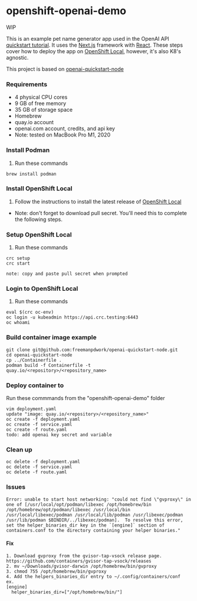 # openshift-openai-demo
WIP

This is an example pet name generator app used in the OpenAI API [quickstart tutorial](https://platform.openai.com/docs/quickstart). It uses the [Next.js](https://nextjs.org/) framework with [React](https://reactjs.org/). These steps cover how to deploy the app on [OpenShift Local](https://developers.redhat.com/products/openshift-local/overview), however, it's also K8's agnostic. 

This project is based on [openai-quickstart-node](https://github.com/freemanpdwork/openai-quickstart-node)

### Requirements
- 4 physical CPU cores
- 9 GB of free memory
- 35 GB of storage space
- Homebrew
- quay.io account
- openai.com account, credits, and api key 
- Note: tested on MacBook Pro M1, 2020

### Install Podman
1. Run these commands
```shell
brew install podman
```

### Install OpenShift Local
1. Follow the instructions to install the latest release of [OpenShift Local](https://access.redhat.com/documentation/en-us/red_hat_openshift_local/2.28/html/getting_started_guide/installing#installing_red_hat_openshift_local)
- Note: don't forget to download pull secret. You'll need this to complete the following steps.

### Setup OpenShift Local
1. Run these commands
```shell
crc setup
crc start

note: copy and paste pull secret when prompted
```

### Login to OpenShift Local
1. Run these commands
```shell
eval $(crc oc-env)
oc login -u kubeadmin https://api.crc.testing:6443
oc whoami
```
### Build container image example
```shell
git clone git@github.com:freemanpdwork/openai-quickstart-node.git
cd openai-quickstart-node
cp ../Containerfile . 
podman build -f Containerfile -t quay.io/<repository>/<repository_name>
```

### Deploy container to 
Run these commmands from the "openshift-openai-demo" folder
```shell
vim deployment.yaml
update "image: quay.io/<repository>/<repository_name>"
oc create -f deployment.yaml
oc create -f service.yaml
oc create -f route.yaml
todo: add openai key secret and variable  
```

### Clean up
```shell
oc delete -f deployment.yaml
oc delete -f service.yaml
oc delete -f route.yaml
```

### Issues
```shell
Error: unable to start host networking: "could not find \"gvproxy\" in one of [/usr/local/opt/podman/libexec /opt/homebrew/bin /opt/homebrew/opt/podman/libexec /usr/local/bin /usr/local/libexec/podman /usr/local/lib/podman /usr/libexec/podman /usr/lib/podman $BINDIR/../libexec/podman].  To resolve this error, set the helper_binaries_dir key in the `[engine]` section of containers.conf to the directory containing your helper binaries."
```
#### Fix
```
1. Download gvproxy from the gvisor-tap-vsock release page. https://github.com/containers/gvisor-tap-vsock/releases
2. mv ~/Downloads/gvisor-darwin /opt/homebrew/bin/gvproxy
3. chmod 755 /opt/homebrew/bin/gvproxy
4. Add the helpers_binaries_dir entry to ~/.config/containers/conf
ex. 
[engine]
  helper_binaries_dir=["/opt/homebrew/bin/"]
```
